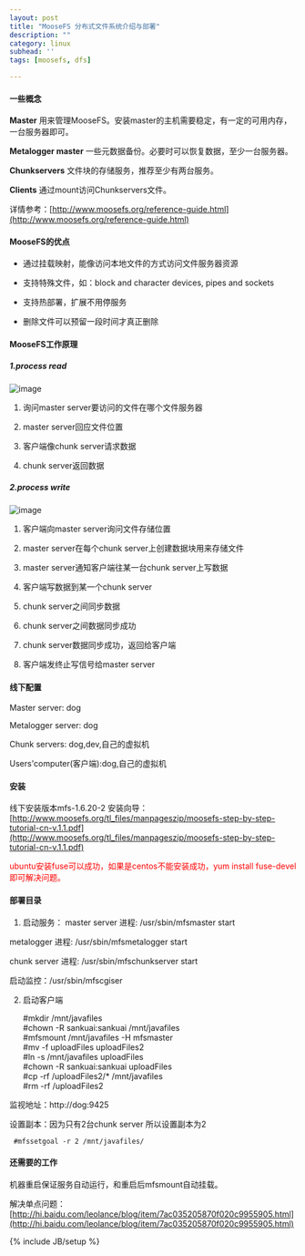 ```yaml
---
layout: post
title: "MooseFS 分布式文件系统介绍与部署"
description: ""
category: linux
subhead: ''
tags: [moosefs, dfs]

---
```


#### 一些概念

**Master** 用来管理MooseFS。安装master的主机需要稳定，有一定的可用内存，一台服务器即可。

**Metalogger master** 一些元数据备份。必要时可以恢复数据，至少一台服务器。

**Chunkservers** 文件块的存储服务，推荐至少有两台服务。

**Clients** 通过mount访问Chunkservers文件。

详情参考：[http://www.moosefs.org/reference-guide.html](http://www.moosefs.org/reference-guide.html)

#### MooseFS的优点

 * 通过挂载映射，能像访问本地文件的方式访问文件服务器资源
 
 * 支持特殊文件，如：block and character devices, pipes and sockets

 * 支持热部署，扩展不用停服务

 * 删除文件可以预留一段时间才真正删除

#### MooseFS工作原理

##### 1.process read

![image](http://i1298.photobucket.com/albums/ag53/lichengwu/1_zps15da9fd7.png)

1. 询问master server要访问的文件在哪个文件服务器

2. master server回应文件位置

3. 客户端像chunk server请求数据

4. chunk server返回数据

##### 2.process write

![image](http://i1298.photobucket.com/albums/ag53/lichengwu/2_zps3344c68f.png)

1. 客户端向master server询问文件存储位置

2. master server在每个chunk server上创建数据块用来存储文件

3. master server通知客户端往某一台chunk server上写数据

4. 客户端写数据到某一个chunk server

5. chunk server之间同步数据

6. chunk server之间数据同步成功

7. chunk server数据同步成功，返回给客户端

8. 客户端发终止写信号给master server

#### 线下配置

Master server: dog

Metalogger server: dog

Chunk servers: dog,dev,自己的虚拟机

Users'computer(客户端):dog,自己的虚拟机

#### 安装

线下安装版本mfs-1.6.20-2
安装向导：[http://www.moosefs.org/tl_files/manpageszip/moosefs-step-by-step-tutorial-cn-v.1.1.pdf](http://www.moosefs.org/tl_files/manpageszip/moosefs-step-by-step-tutorial-cn-v.1.1.pdf)

<span style="color: red">ubuntu安装fuse可以成功，如果是centos不能安装成功，yum install fuse-devel即可解决问题。</span>

#### 部署目录

1. 启动服务：
master server 进程: /usr/sbin/mfsmaster start

metalogger 进程: /usr/sbin/mfsmetalogger start

chunk server 进程: /usr/sbin/mfschunkserver start

启动监控：/usr/sbin/mfscgiser

2. 启动客户端
   
    #mkdir /mnt/javafiles  
    #chown -R sankuai:sankuai /mnt/javafiles  
    #mfsmount /mnt/javafiles -H mfsmaster  
    #mv -f uploadFiles uploadFiles2  
    #ln -s /mnt/javafiles uploadFiles  
    #chown -R sankuai:sankuai uploadFiles  
    #cp -rf /uploadFiles2/* /mnt/javafiles     
    #rm -rf /uploadFiles2  
 
 
监视地址：http://dog:9425

设置副本：因为只有2台chunk server 所以设置副本为2
  
     #mfssetgoal -r 2 /mnt/javafiles/ 
      
#### 还需要的工作

机器重启保证服务自动运行，和重启后mfsmount自动挂载。

解决单点问题： [http://hi.baidu.com/leolance/blog/item/7ac035205870f020c9955905.html](http://hi.baidu.com/leolance/blog/item/7ac035205870f020c9955905.html)


{% include JB/setup %}